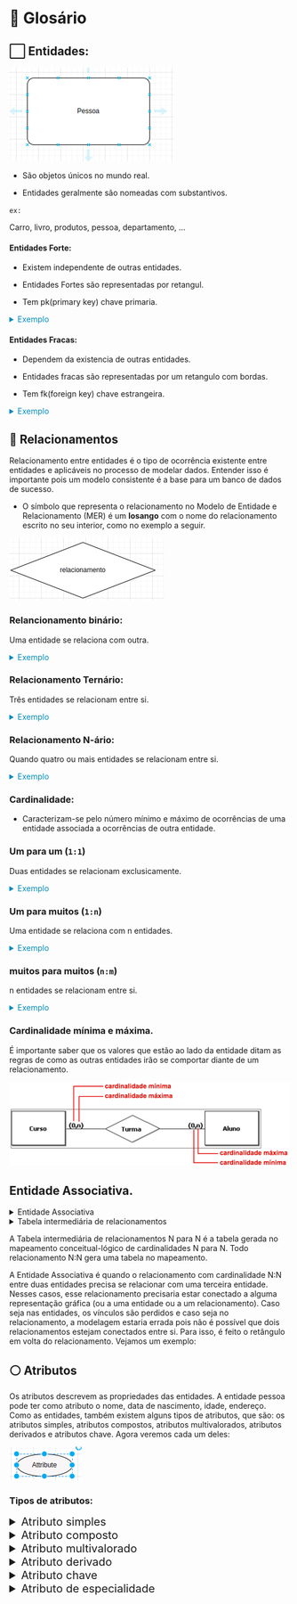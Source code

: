 # 📖 Glosário

## ⬜ Entidades:

![entidades_ex](./assets/images/ent_example.png)

- São objetos únicos no mundo real.

- Entidades geralmente são nomeadas com substantivos.

`ex:`

Carro, livro, produtos, pessoa, departamento, ...

#### Entidades Forte:

- Existem independente de outras entidades.

- Entidades Fortes são representadas por retangul.

- Tem pk(primary key) chave primaria.

<details>

  <summary style="color: #008bb9
;">Exemplo</summary>

![ent_forte](./assets/images/ent_example.png)
</details>

#### Entidades Fracas:

- Dependem da existencia de outras entidades.

- Entidades fracas são representadas por um retangulo com bordas.

- Tem fk(foreign key) chave estrangeira.


<details>

  <summary style="color: #008bb9
;">Exemplo</summary>

![ent_fraca](./assets/images/ent_weak.png)
</details>

## 💑 Relacionamentos

Relacionamento entre entidades é o tipo de ocorrência existente entre entidades e aplicáveis no processo de modelar dados. Entender isso é importante pois um modelo consistente é a base para um banco de dados de sucesso. 

- O símbolo que representa o relacionamento no Modelo de Entidade e Relacionamento (MER) é um **losango** com o nome do relacionamento escrito no seu interior, como no exemplo a seguir.

![rel](./assets/images/rel.png)

### Relancionamento binário:

Uma entidade se relaciona com outra.

<details>
  <summary style="color: #008bb9
;">Exemplo</summary>

![rel_bin](./assets/images/bin_rel.png)

</details>

### Relacionamento Ternário:

Três entidades se relacionam entre si.

<details>
  <summary style="color: #008bb9
;">Exemplo</summary>

![rel_ter](./assets/images/rel_ter.png)

</details>

### Relacionamento N-ário:

Quando quatro ou mais entidades se relacionam entre si.

<details>
  <summary style="color: #008bb9
;">Exemplo</summary>

![n_rel](./assets/images/n_rel.png)

</details>

### Cardinalidade:

- Caracterizam-se pelo número mínimo e máximo de ocorrências de uma entidade associada a ocorrências de outra entidade.

### Um para um (`1:1`)

Duas entidades se relacionam exclusicamente.

<details>
  <summary style="color: #008bb9
;">Exemplo</summary>

![one_to_one](./assets/images/one_to_one.png)

</details>

### Um para muitos (`1:n`)

Uma entidade se relaciona com n entidades.

<details>
  <summary style="color: #008bb9
;">Exemplo</summary>

![one_to_one](./assets/images/one_to_n.png)

</details>

### muitos para muitos (`n:m`)

n entidades se relacionam entre si.

<details>
  <summary style="color: #008bb9
;">Exemplo</summary>

![one_to_one](./assets/images/n_to_n.png)

</details>

### Cardinalidade mínima e máxima.

É importante saber que os valores que estão ao lado da entidade ditam as regras de como as outras entidades irão se comportar diante de um relacionamento.

![card_min_max](./assets/images/cardinalidade-maxima-minima.png)


## Entidade Associativa.

<details>
  <summary>Entidade Associativa</summary>

![entidade](./assets/images/ent_associa.png)

</details>

<details>
  <summary>Tabela intermediária de relacionamentos</summary>

![rel_table](./assets/images/inter_table.png)

</details>

A Tabela intermediária de relacionamentos N para N é a tabela gerada no mapeamento conceitual-lógico de cardinalidades N para N. Todo relacionamento N:N gera uma tabela no mapeamento.

A Entidade Associativa é quando o relacionamento com cardinalidade N:N entre duas entidades precisa se relacionar com uma terceira entidade. Nesses casos, esse relacionamento precisaria estar conectado a alguma representação gráfica (ou a uma entidade ou a um relacionamento). Caso seja nas entidades, os vínculos são perdidos e caso seja no relacionamento, a modelagem estaria errada pois não é possível que dois relacionamentos estejam conectados entre si. Para isso, é feito o retângulo em volta do relacionamento. Vejamos um exemplo:

## ⚪ Atributos

Os atributos descrevem as propriedades das entidades. A entidade pessoa pode ter como atributo o nome, data de nascimento, idade, endereço. Como as entidades, também existem alguns tipos de atributos, que são: os atributos simples, atributos compostos, atributos multivalorados, atributos derivados e atributos chave. Agora veremos cada um deles:

![attr](./assets/images/attr.png)

### Tipos de atributos:

<details>
  <summary style="font-size: 20px;">
    Atributo simples
  </summary>

  Atributos simples são indivisíveis, ou seja, são atributos atômicos, um exemplo seria o atributo `CPF`, ele não pode ser dividido em partes menores para formar outros atributos, ele é indivisível.


</details>

<details>
  <summary style="font-size: 20px;">
    Atributo composto
  </summary>

  Atributos Compostos podem ser divididos em partes menores, que representam outros atributos, como o atributo endereço, ele pode ser subdividido em atributos menores, como, por exemplo, `cidade`, `estado`, `rua`, `CEP`.

</details>

<details>
  <summary style="font-size: 20px;">
    Atributo multivalorado
  </summary>

  Um atributo Multivalorado pode ter um ou N (vários) valores associados a ele, como, por exemplo, o atributo telefone de um cliente, ele pode ter um ou vários telefones.

</details>

<details>
  <summary style="font-size: 20px;">
    Atributo derivado
  </summary>

  Atributos derivados dependem de outro atributo ou até mesmo outra entidade para existir, como, por exemplo, o atributo idade e o atributo data de nascimento, para descobrimos a idade de uma pessoa precisamos da sua data de nascimento, então, consideramos o atributo idade como derivado do atributo data de nascimento.

</details>

<details>
  <summary style="font-size: 20px;">
    Atributo chave
  </summary>

  O atributo chave é utilizado para identificar de forma única uma entidade, ou seja, os valores associados a esse atributo são distintos dentre o conjunto de entidades. Como exemplo, podemos utilizar o `CPF` de uma pessoa, ele é único e pode ser utilizado como atributo chave, já que cada pessoa recebe um número de `CPF` distinto.

</details>

<details>
  <summary style="font-size: 20px;">
    Atributo de especialidade
  </summary>

![esp_attr](./assets/images/esp_atribute.png)

</details>